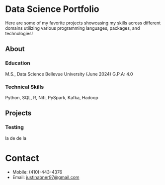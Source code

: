# Data Science Portfolio
Here are some of my favorite projects showcasing my skills across different domains utilizing various programming languages, packages, and technologies!
## About
### Education
M.S., Data Science
Bellevue University (June 2024)
G.P.A: 4.0
### Technical Skills
Python, SQL, R, Nifi, PySpark, Kafka, Hadoop

## Projects
### Testing
la de de la

# Contact
- Mobile: (410)-443-4376
- Email: justinabner97@gmail.com
